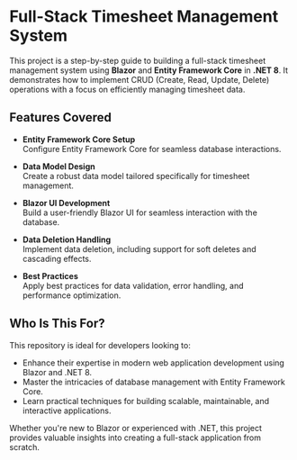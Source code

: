 # Full-Stack Timesheet Management System

This project is a step-by-step guide to building a full-stack timesheet management system using **Blazor** and **Entity Framework Core** in **.NET 8**. It demonstrates how to implement CRUD (Create, Read, Update, Delete) operations with a focus on efficiently managing timesheet data.

## Features Covered

- **Entity Framework Core Setup**  
  Configure Entity Framework Core for seamless database interactions.

- **Data Model Design**  
  Create a robust data model tailored specifically for timesheet management.

- **Blazor UI Development**  
  Build a user-friendly Blazor UI for seamless interaction with the database.

- **Data Deletion Handling**  
  Implement data deletion, including support for soft deletes and cascading effects.

- **Best Practices**  
  Apply best practices for data validation, error handling, and performance optimization.

## Who Is This For?

This repository is ideal for developers looking to:  
- Enhance their expertise in modern web application development using Blazor and .NET 8.  
- Master the intricacies of database management with Entity Framework Core.  
- Learn practical techniques for building scalable, maintainable, and interactive applications.

Whether you're new to Blazor or experienced with .NET, this project provides valuable insights into creating a full-stack application from scratch.  
